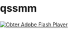 # qssmm
<!DOCTYPE html PUBLIC "-//W3C//DTD XHTML 1.0 Strict//EN" "http://www.w3.org/TR/xhtml1/DTD/xhtml1-strict.dtd">
<html xmlns="http://www.w3.org/1999/xhtml" lang="pt" xml:lang="pt">
	<head>
		<title>Queria estar morta teste</title>
		<meta http-equiv="Content-Type" content="text/html; charset=utf-8" />
		<style type="text/css" media="screen">
		html, body { height:100%; background-color: #ffffff;}
		body { margin:0; padding:0; overflow:hidden; }
		#flashContent { width:100%; height:100%; }
		</style>
	</head>
	<body>
		<div id="flashContent">
			<object classid="clsid:d27cdb6e-ae6d-11cf-96b8-444553540000" width="550" height="400" id="Queria estar morta teste" align="middle">
				<param name="movie" value="Queria estar morta teste.swf" />
				<param name="quality" value="high" />
				<param name="bgcolor" value="#ffffff" />
				<param name="play" value="true" />
				<param name="loop" value="true" />
				<param name="wmode" value="window" />
				<param name="scale" value="showall" />
				<param name="menu" value="true" />
				<param name="devicefont" value="false" />
				<param name="salign" value="" />
				<param name="allowScriptAccess" value="sameDomain" />
				<!--[if !IE]>-->
				<object type="application/x-shockwave-flash" data="Queria estar morta teste.swf" width="550" height="400">
					<param name="movie" value="Queria estar morta teste.swf" />
					<param name="quality" value="high" />
					<param name="bgcolor" value="#ffffff" />
					<param name="play" value="true" />
					<param name="loop" value="true" />
					<param name="wmode" value="window" />
					<param name="scale" value="showall" />
					<param name="menu" value="true" />
					<param name="devicefont" value="false" />
					<param name="salign" value="" />
					<param name="allowScriptAccess" value="sameDomain" />
				<!--<![endif]-->
					<a href="http://www.adobe.com/go/getflash">
						<img src="http://www.adobe.com/images/shared/download_buttons/get_flash_player.gif" alt="Obter Adobe Flash Player" />
					</a>
				<!--[if !IE]>-->
				</object>
				<!--<![endif]-->
			</object>
		</div>
	</body>
</html>
